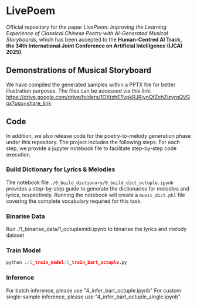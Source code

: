 # LivePoem
Official repository for the paper *LivePoem: Improving the Learning Experience of Classical Chinese Poetry with AI-Generated Musical Storyboards*, which has been accepted to the **Human-Centred AI Track, the 34th International Joint Conference on Artificial Intelligence (IJCAI 2025)**.  

## Demonstrations of Musical Storyboard
We have compiled the generated samples within a PPTX file for better illustration purposes. The files can be accessed via this link: https://drive.google.com/drive/folders/1OXtzhETvpkRJRiynQfZchZizyrqQVGox?usp=share_link  

## Code
In addition, we also release code for the poetry-to-melody generation phase under this repository. The project includes the following steps. For each step, we provide a jupyter notebook file to facilitate step-by-step code execution. 

### Build Dictionary for Lyrics & Melodies
The notebook file `./0_build_dictionary/0_build_dict_octuple.ipynb` provides a step-by-step guide to generate the dictionaries for melodies and lyrics, respectively. Running the notebook will create a `music_dict.pkl` file covering the complete vocabulary required for this task.

### Binarise Data
Run ./1_binarise_data/1_octuplemidi.ipynb to binarise the lyrics and melody dataset

### Train Model
```python
python ./2_train_model/3_train_bart_octuple.py
```

### Inference
For batch inference, please use "4_infer_bart_octuple.ipynb"
For custom single-sample inference, please use "4_infer_bart_octuple_single.ipynb"
